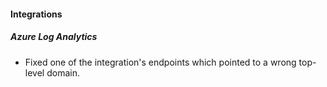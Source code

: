 
#### Integrations

##### Azure Log Analytics

- Fixed one of the integration's endpoints which pointed to a wrong top-level domain.
